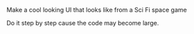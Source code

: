 Make a cool looking UI that looks like from a Sci Fi space game

Do it step by step cause the code may become large.